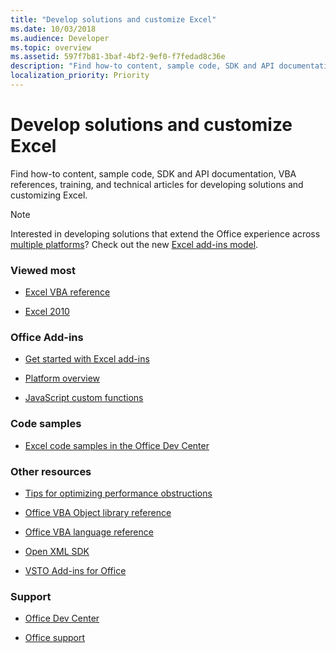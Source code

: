 ```yaml
---
title: "Develop solutions and customize Excel"
ms.date: 10/03/2018
ms.audience: Developer
ms.topic: overview
ms.assetid: 597f7b81-3baf-4bf2-9ef0-f7fedad8c36e
description: "Find how-to content, sample code, SDK and API documentation, VBA references, training, and technical articles for developing solutions and customizing Excel."
localization_priority: Priority
---
```


# Develop solutions and customize Excel

Find how-to content, sample code, SDK and API documentation, VBA references, training, and technical articles for developing solutions and customizing Excel.
  
> [!NOTE]
> Interested in developing solutions that extend the Office experience across [multiple platforms](https://docs.microsoft.com/office/dev/add-ins/overview/office-add-in-availability)? Check out the new [Excel add-ins model](https://docs.microsoft.com/office/dev/add-ins/excel/excel-add-ins-overview). 
  
### Viewed most
  
- [Excel VBA reference](https://docs.microsoft.com/office/vba/api/overview/excel)
  
- [Excel 2010](https://docs.microsoft.com/previous-versions/office/developer/office-2010/ee658205(v=office.14))
  
### Office Add-ins
  
- [Get started with Excel add-ins](https://docs.microsoft.com/office/dev/add-ins/excel/excel-add-ins-get-started-overview)
  
- [Platform overview](https://docs.microsoft.com/office/dev/add-ins/overview/office-add-ins)

- [JavaScript custom functions](https://docs.microsoft.com/office/dev/add-ins/excel/custom-functions-overview)
  
### Code samples
  
- [Excel code samples in the Office Dev Center](https://developer.microsoft.com/excel/gallery/?filterBy=Samples)
  
### Other resources
  
- [Tips for optimizing performance obstructions](https://docs.microsoft.com/office/vba/excel/concepts/excel-performance/excel-tips-for-optimizing-performance-obstructions)

- [Office VBA Object library reference](https://docs.microsoft.com/office/vba/api/overview/library-reference)
  
- [Office VBA language reference](https://docs.microsoft.com/office/vba/api/overview/language-reference)
  
- [Open XML SDK](https://docs.microsoft.com/office/open-xml/open-xml-sdk)
  
- [VSTO Add-ins for Office](https://docs.microsoft.com/visualstudio/vsto/create-vsto-add-ins-for-office-by-using-visual-studio?view=vs-2017)
  
### Support
  
- [Office Dev Center](https://developer.microsoft.com/office)
  
- [Office support](https://support.office.com/)
